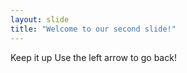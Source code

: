 ```yaml
---
layout: slide
title: "Welcome to our second slide!"
---
```

Keep it up
Use the left arrow to go back!
